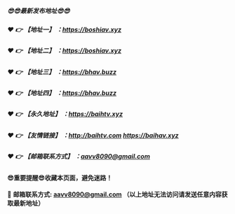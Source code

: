 ##### :sunglasses::sunglasses:最新发布地址:sunglasses::sunglasses:

##### :heart: :point_right: 【地址一】 ：https://boshiav.xyz

##### :heart: :point_right: 【地址二】 ：https://boshiav.xyz

##### :heart: :point_right: 【地址三】 ：https://bhav.buzz

##### :heart: :point_right: 【地址四】 ：https://bhav.buzz

##### :heart: :point_right: 【永久地址】 ：https://baihtv.xyz

##### :heart: :point_right: 【友情链接】 ：http://baihtv.com  https://baihav.xyz

##### :heart: :point_right: 【邮箱联系方式】 ：aavv8090@gmail.com

#### :sunglasses:重要提醒:sunglasses:收藏本页面，避免迷路！


:e-mail: __邮箱联系方式: aavv8090@gmail.com （以上地址无法访问请发送任意内容获取最新地址）__
